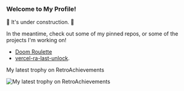 ### Welcome to My Profile!

🚧 It's under construction. 🚧

In the meantime, check out some of my pinned repos, or some of the projects I'm working on!

- [Doom Roulette](https://doomroulette.com)
- [vercel-ra-last-unlock](https://github.com/devnoot/vercel-ra-last-unlock).

My latest trophy on RetroAchievements

![My latest trophy on RetroAchievements](https://vercel-ra-last-unlock.vercel.app/api/ra)
